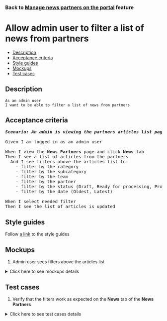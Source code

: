 ### Back to [Manage news partners on the portal](../../README.md) feature

# Allow admin user to filter a list of news from partners

- [Description](#description)
- [Acceptance criteria](#acceptance-criteria)
- [Style guides](#style-guides)
- [Mockups](#mockups)
- [Test cases](#test-cases)

## Description

    As an admin user
    I want to be able to filter a list of news from partners

## Acceptance criteria

<pre>
<b><i>Scenario: An admin is viewing the partners articles list page</i></b>

Given I am logged in as an admin user

When I view the <b>News Partners</b> page and click <b>News</b> tab
Then I see a list of articles from the partners
  And I see filters above the articles list to:
    - filter by the category
    - filter by the subcategory
    - filter by the team
    - filter by the partner
    - filter by the status (Draft, Ready for processing, Processing, Processed, Published)
    - filter by the date (Oldest, Latest)

When I select needed filter
Then I see the list of articles is updated
</pre>

## Style guides

Follow [a link](https://www.figma.com/proto/0zkkf5WC77OSpvyD6YXpFE/Style-guides?page-id=0%3A1&node-id=19%3A5368&viewport=266%2C48%2C0.54&scaling=min-zoom&starting-point-node-id=19%3A5368) to the style guides

## Mockups

1. Admin user sees filters above the articles list

<details>
  <summary>Click here to see mockups details</summary>

**1. Admin user sees filters above the articles list:**

![Admin user sees filters above the articles list](/sports_hub_portal/desktop_application_features/manage_news_partners/images/admin_side_partner_articles_list.png)

</details>

## Test cases

1. Verify that the filters work as expected on the <b>News</b> tab of the <b>News Partners</b>

<details>
  <summary>Click here to see test cases details</summary>

### **#1. Verify that the filters work as expected on the News tab of the News Partners**

|Preconditions|Steps|Expected result
--------------|-----|----------
|- Logged in with admin account</br>- There is some partner added|1) Go to the <b>News Partners</b> list page</br>2) Click <b>News</b> tab</br>3) Examine the articles list</br>4) Select any filter|3) The filters are shown above the articles list</br>4) The arcticles list is updated|
</details>
